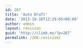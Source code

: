 ```yaml
---
id: 267
title: 'Auto Draft'
date: '2013-10-18T12:29:05+00:00'
author: admin
layout: revision
guid: 'http://climb.mx/?p=267'
permalink: /266-revision/
---
```


